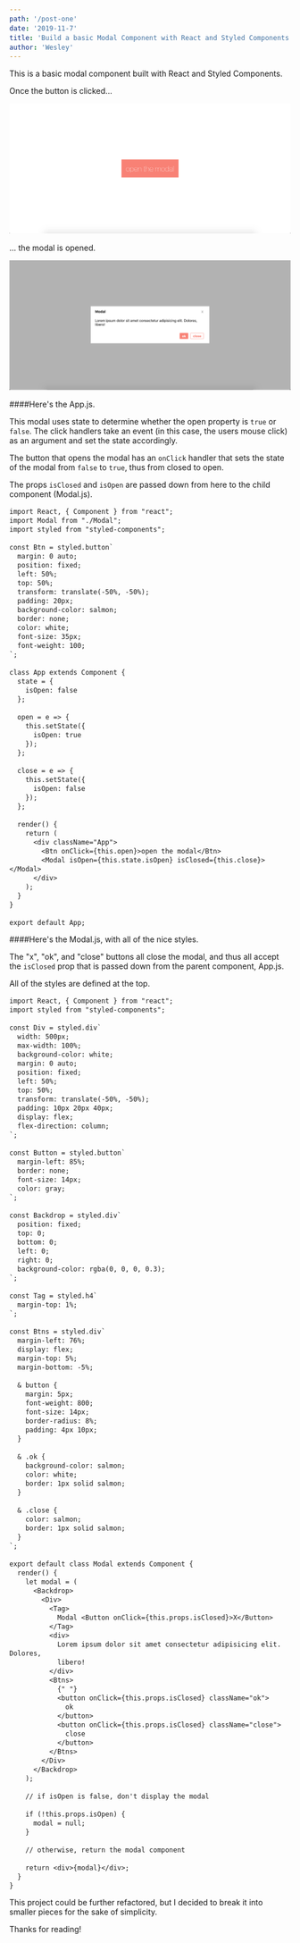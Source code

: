 ```yaml
---
path: '/post-one'
date: '2019-11-7'
title: 'Build a basic Modal Component with React and Styled Components'
author: 'Wesley'
---
```


This is a basic modal component built with React and Styled Components.

Once the button is clicked...

![test img](../../images/modal.png)

... the modal is opened.

![test img](../../images/openmodal.png)

####Here's the App.js.

This modal uses state to determine whether the open property is `true` or `false`. The click handlers take an event (in this case, the users mouse click) as an argument and set the state accordingly.

The button that opens the modal has an `onClick` handler that sets the state of the modal from `false` to `true`, thus from closed to open.

The props `isClosed` and `isOpen` are passed down from here to the child component (Modal.js).

```
import React, { Component } from "react";
import Modal from "./Modal";
import styled from "styled-components";

const Btn = styled.button`
  margin: 0 auto;
  position: fixed;
  left: 50%;
  top: 50%;
  transform: translate(-50%, -50%);
  padding: 20px;
  background-color: salmon;
  border: none;
  color: white;
  font-size: 35px;
  font-weight: 100;
`;

class App extends Component {
  state = {
    isOpen: false
  };

  open = e => {
    this.setState({
      isOpen: true
    });
  };

  close = e => {
    this.setState({
      isOpen: false
    });
  };

  render() {
    return (
      <div className="App">
        <Btn onClick={this.open}>open the modal</Btn>
        <Modal isOpen={this.state.isOpen} isClosed={this.close}></Modal>
      </div>
    );
  }
}

export default App;
```

####Here's the Modal.js, with all of the nice styles.

The "x", "ok", and "close" buttons all close the modal, and thus all accept the `isClosed` prop that is passed down from the parent component, App.js.

All of the styles are defined at the top.

```
import React, { Component } from "react";
import styled from "styled-components";

const Div = styled.div`
  width: 500px;
  max-width: 100%;
  background-color: white;
  margin: 0 auto;
  position: fixed;
  left: 50%;
  top: 50%;
  transform: translate(-50%, -50%);
  padding: 10px 20px 40px;
  display: flex;
  flex-direction: column;
`;

const Button = styled.button`
  margin-left: 85%;
  border: none;
  font-size: 14px;
  color: gray;
`;

const Backdrop = styled.div`
  position: fixed;
  top: 0;
  bottom: 0;
  left: 0;
  right: 0;
  background-color: rgba(0, 0, 0, 0.3);
`;

const Tag = styled.h4`
  margin-top: 1%;
`;

const Btns = styled.div`
  margin-left: 76%;
  display: flex;
  margin-top: 5%;
  margin-bottom: -5%;

  & button {
    margin: 5px;
    font-weight: 800;
    font-size: 14px;
    border-radius: 8%;
    padding: 4px 10px;
  }

  & .ok {
    background-color: salmon;
    color: white;
    border: 1px solid salmon;
  }

  & .close {
    color: salmon;
    border: 1px solid salmon;
  }
`;

export default class Modal extends Component {
  render() {
    let modal = (
      <Backdrop>
        <Div>
          <Tag>
            Modal <Button onClick={this.props.isClosed}>X</Button>
          </Tag>
          <div>
            Lorem ipsum dolor sit amet consectetur adipisicing elit. Dolores,
            libero!
          </div>
          <Btns>
            {" "}
            <button onClick={this.props.isClosed} className="ok">
              ok
            </button>
            <button onClick={this.props.isClosed} className="close">
              close
            </button>
          </Btns>
        </Div>
      </Backdrop>
    );

    // if isOpen is false, don't display the modal

    if (!this.props.isOpen) {
      modal = null;
    }

    // otherwise, return the modal component

    return <div>{modal}</div>;
  }
}

```

This project could be further refactored, but I decided to break it into smaller pieces for the sake of simplicity.

Thanks for reading!
